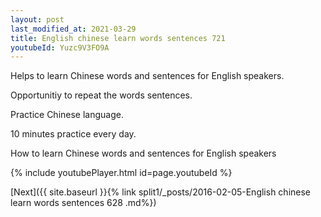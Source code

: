 ```yaml
---
layout: post
last_modified_at: 2021-03-29
title: English chinese learn words sentences 721 
youtubeId: Yuzc9V3FO9A
---
```

 
 
Helps to learn Chinese words and sentences for English speakers.

Opportunitiy to repeat the words sentences. 

Practice Chinese language. 
 
10 minutes practice every day. 
 
How to learn Chinese words and sentences for English speakers 
 
{% include youtubePlayer.html id=page.youtubeId %}
 
 
[Next]({{ site.baseurl }}{% link  split1/_posts/2016-02-05-English chinese learn words sentences 628 .md%})
 
